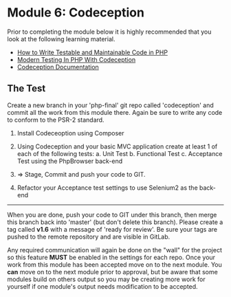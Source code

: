 # Module 6: Codeception

Prior to completing the module below it is highly recommended that you look at the following learning material.  

* [How to Write Testable and Maintainable Code in PHP](http://net.tutsplus.com/tutorials/php/how-to-write-testable-and-maintainable-code-in-php/)
* [Modern Testing In PHP With Codeception](https://tutsplus.com/course/modern-testing-in-php-with-codeception/)
* [Codeception Documentation](http://codeception.com/docs/01-Introduction)


## The Test


Create a new branch in your 'php-final' git repo called 'codeception' and commit all the work from this module there.  Again be sure to write any code to conform to the PSR-2 standard.

1.  Install Codeceoption using Composer
2.  Using Codeception and your basic MVC application create at least 1 of each of the following tests:
	a.  Unit Test
	b.  Functional Test
	c.  Acceptance Test using the PhpBrowser back-end
	
3.  => Stage, Commit and push your code to GIT.
4.  Refactor your Acceptance test settings to use Selenium2 as the back-end


----------

When you are done, push your code to GIT under this branch, then merge this branch back into 'master' (but don't delete this branch).  Please create a tag called **v1.6** with a message of 'ready for review'.  Be sure your tags are pushed to the remote repository and are visible in GitLab.

Any required communication will again be done on the "wall" for the project so this feature **MUST** be enabled in the settings for each repo.  Once your work from this module has been accepted move on to the next module.  You **can** move on to the next module prior to approval, but be aware that some modules build on others output so you may be creating more work for yourself if one module's output needs modification to be accepted.